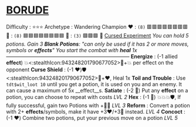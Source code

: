 # [**__BORUDE__**](<https://youtu.be/ZwpmKgTmEKE?si=TsGyJHY0VR-Sx63k>)
Difficulty : ⭐⭐⭐
Archetype : Wandering Champion
❤️ : `(8)` 🟥🟥🟥🟥🟥🟥🟥🟥
🔷 : `(8)` 🟦🟦🟦🟦🟦🟦🟦🟦
🧪 : `(3)` 🟩🟩🟩
🫧  [Cursed Experiment](https://cdn.discordapp.com/attachments/1144290576292917370/1175438517908803695/download.webp?ex=656b3b6d&is=6558c66d&hm=581bae061c6c6dfa60cf604bb31b3a8880f58dc5988192457ec520b37865bbae&)
*You can hold 5 potions. Gain 3 **Blank Potions**: "can only be used if it has 2 or more moves, symbols or __effects__"
You start the combat with __heal__ 1x*
————————————————————————
**Energize** : (-1 allied __effect__) 💥<:stealthIcon:943248201790677052>🔀+💥 per effect on the opponent 
**Curse Shield** : (-1 ❤️)🛡️<:stealthIcon:943248201790677052>🔀+❤️, Heal 1x
**Toil and Trouble** : Use `tdt$wit_loot 10` until you get a potion, it is used on you and an enemy. It can cause a maximum of 5x __effect__s.
**Satiate** : (-2 🔷) Put any __effect__ on a potion, you can choose to repeat with costs *LVL 2*
**Hex** : (-1 🧪) 💥💥💥🛡️, If fully successful, gain two Potions with +🔷🔷  *LVL 3*
**Reform** : Convert a potion with 2+ __effects__/symbols, make it have +3❤️/+3🔷 instead. *LVL 4*
**Concoct** : (-1 ❤️) Combine two potions, put your previous move on a potion *LVL 5*
